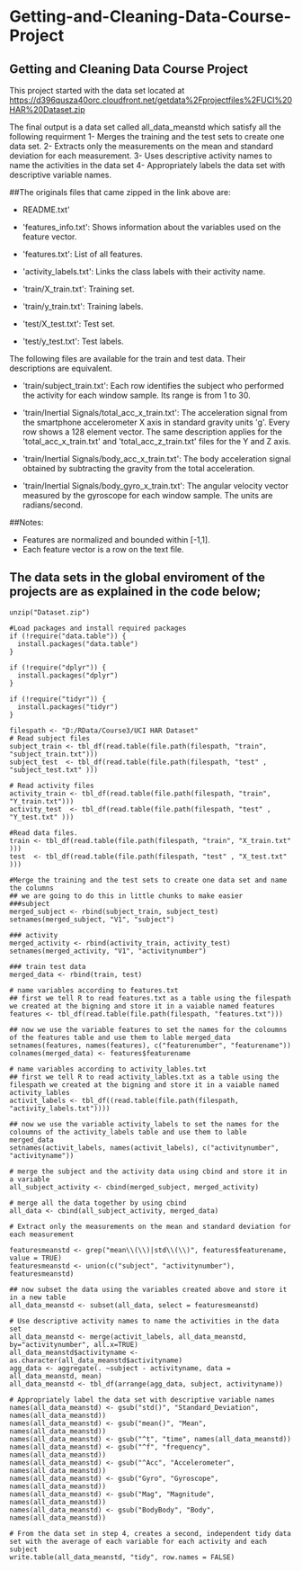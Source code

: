# Getting-and-Cleaning-Data-Course-Project
## Getting and Cleaning Data Course Project
This project started with the data set located at https://d396qusza40orc.cloudfront.net/getdata%2Fprojectfiles%2FUCI%20HAR%20Dataset.zip

The final output is a data set called all_data_meanstd which satisfy all the following requirment 
1- Merges the training and the test sets to create one data set.
2- Extracts only the measurements on the mean and standard deviation for each measurement.
3- Uses descriptive activity names to name the activities in the data set
4- Appropriately labels the data set with descriptive variable names.

##The originals files that came zipped in the link above are:
- README.txt'

- 'features_info.txt': Shows information about the variables used on the feature vector.

- 'features.txt': List of all features.

- 'activity_labels.txt': Links the class labels with their activity name.

- 'train/X_train.txt': Training set.

- 'train/y_train.txt': Training labels.

- 'test/X_test.txt': Test set.

- 'test/y_test.txt': Test labels.

The following files are available for the train and test data. Their descriptions are equivalent. 

- 'train/subject_train.txt': Each row identifies the subject who performed the activity for each window sample. Its range is from 1 to 30. 

- 'train/Inertial Signals/total_acc_x_train.txt': The acceleration signal from the smartphone accelerometer X axis in standard gravity units 'g'. Every row shows a 128 element vector. The same description applies for the 'total_acc_x_train.txt' and 'total_acc_z_train.txt' files for the Y and Z axis. 

- 'train/Inertial Signals/body_acc_x_train.txt': The body acceleration signal obtained by subtracting the gravity from the total acceleration. 

- 'train/Inertial Signals/body_gyro_x_train.txt': The angular velocity vector measured by the gyroscope for each window sample. The units are radians/second. 

##Notes: 
- Features are normalized and bounded within [-1,1].
- Each feature vector is a row on the text file.

## The data sets in the global enviroment of the projects are as explained in the code below;


```
unzip("Dataset.zip")

#Load packages and install required packages
if (!require("data.table")) {
  install.packages("data.table")
}

if (!require("dplyr")) {
  install.packages("dplyr")
}

if (!require("tidyr")) {
  install.packages("tidyr")
}

filespath <- "D:/RData/Course3/UCI HAR Dataset"
# Read subject files
subject_train <- tbl_df(read.table(file.path(filespath, "train", "subject_train.txt")))
subject_test  <- tbl_df(read.table(file.path(filespath, "test" , "subject_test.txt" )))

# Read activity files
activity_train <- tbl_df(read.table(file.path(filespath, "train", "Y_train.txt")))
activity_test  <- tbl_df(read.table(file.path(filespath, "test" , "Y_test.txt" )))

#Read data files.
train <- tbl_df(read.table(file.path(filespath, "train", "X_train.txt" )))
test  <- tbl_df(read.table(file.path(filespath, "test" , "X_test.txt" )))

#Merge the training and the test sets to create one data set and name the columns
## we are going to do this in little chunks to make easier
###subject
merged_subject <- rbind(subject_train, subject_test)
setnames(merged_subject, "V1", "subject")

### activity
merged_activity <- rbind(activity_train, activity_test)
setnames(merged_activity, "V1", "activitynumber")

### train test data
merged_data <- rbind(train, test)

# name variables according to features.txt  
## first we tell R to read features.txt as a table using the filespath we created at the bigning and store it in a vaiable named features
features <- tbl_df(read.table(file.path(filespath, "features.txt")))

## now we use the variable features to set the names for the coloumns of the features table and use them to lable merged_data
setnames(features, names(features), c("featurenumber", "featurename"))
colnames(merged_data) <- features$featurename

# name variables according to activity_lables.txt
## first we tell R to read activity_lables.txt as a table using the filespath we created at the bigning and store it in a vaiable named activity_lables
activit_labels <- tbl_df((read.table(file.path(filespath, "activity_labels.txt"))))

## now we use the variable activity_labels to set the names for the coloumns of the activity_labels table and use them to lable merged_data
setnames(activit_labels, names(activit_labels), c("activitynumber", "activityname"))

# merge the subject and the activity data using cbind and store it in a variable 
all_subject_activity <- cbind(merged_subject, merged_activity)

# merge all the data together by using cbind
all_data <- cbind(all_subject_activity, merged_data)

# Extract only the measurements on the mean and standard deviation for each measurement

featuresmeanstd <- grep("mean\\(\\)|std\\(\\)", features$featurename, value = TRUE)
featuresmeanstd <- union(c("subject", "activitynumber"), featuresmeanstd)

## now subset the data using the variables created above and store it in a new table
all_data_meanstd <- subset(all_data, select = featuresmeanstd)

# Use descriptive activity names to name the activities in the data set
all_data_meanstd <- merge(activit_labels, all_data_meanstd, by="activitynumber", all.x=TRUE)
all_data_meanstd$activityname <- as.character(all_data_meanstd$activityname)
agg_data <- aggregate(. ~subject - activityname, data = all_data_meanstd, mean)
all_data_meanstd <- tbl_df(arrange(agg_data, subject, activityname))

# Appropriately label the data set with descriptive variable names
names(all_data_meanstd) <- gsub("std()", "Standard_Deviation", names(all_data_meanstd))
names(all_data_meanstd) <- gsub("mean()", "Mean", names(all_data_meanstd))
names(all_data_meanstd) <- gsub("^t", "time", names(all_data_meanstd))
names(all_data_meanstd) <- gsub("^f", "frequency", names(all_data_meanstd))
names(all_data_meanstd) <- gsub("^Acc", "Accelerometer", names(all_data_meanstd))
names(all_data_meanstd) <- gsub("Gyro", "Gyroscope", names(all_data_meanstd))
names(all_data_meanstd) <- gsub("Mag", "Magnitude", names(all_data_meanstd))
names(all_data_meanstd) <- gsub("BodyBody", "Body", names(all_data_meanstd))

# From the data set in step 4, creates a second, independent tidy data set with the average of each variable for each activity and each subject
write.table(all_data_meanstd, "tidy", row.names = FALSE)


```
